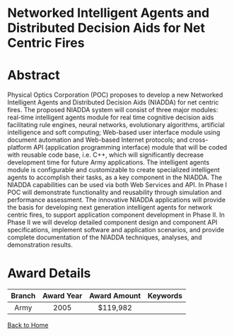 
Networked Intelligent Agents and Distributed Decision Aids for Net Centric Fires
================================================================================

# Abstract


Physical Optics Corporation (POC) proposes to develop a new Networked Intelligent Agents and Distributed Decision Aids (NIADDA) for net centric fires.  The proposed NIADDA system will consist of three major modules:  real-time intelligent agents module for real time cognitive decision aids facilitating rule engines, neural networks, evolutionary algorithms, artificial intelligence and soft computing; Web-based user interface module using document automation and Web-based Internet protocols; and cross-platform API (application programming interface) module that will be coded with reusable code base, i.e. C++, which will significantly decrease development time for future Army applications.  The intelligent agents module is configurable and customizable to create specialized intelligent agents to accomplish their tasks, as a key component in the NIADDA.  The NIADDA capabilities can be used via both Web Services and API.  In Phase I POC will demonstrate functionality and reusability through simulation and performance assessment.  The innovative NIADDA applications will provide the basis for developing next generation intelligent agents for network centric fires, to support application component development in Phase II.  In Phase II we will develop detailed component design and component API specifications, implement software and application scenarios, and provide complete documentation of the NIADDA techniques, analyses, and demonstration results.  

# Award Details

|Branch|Award Year|Award Amount|Keywords|
| :---: | :---: | :---: | :---: |
|Army|2005|$119,982||
  
  


[Back to Home](https://github.com/chrischow/dod_sbir_awards/Reports/CC/#968)